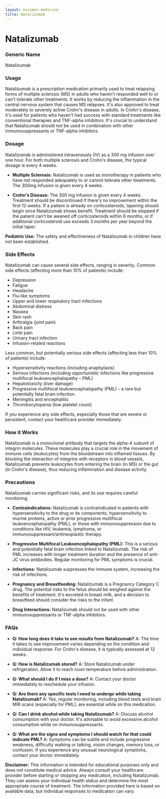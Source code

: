 ```yaml
---
layout: minimal-medicine
title: Natalizumab
---
```


# Natalizumab
### Generic Name
Natalizumab

### Usage
Natalizumab is a prescription medication primarily used to treat relapsing forms of multiple sclerosis (MS) in adults who haven't responded well to or can't tolerate other treatments.  It works by reducing the inflammation in the central nervous system that causes MS relapses.  It's also approved to treat moderately to severely active Crohn's disease in adults.  In Crohn's disease, it's used for patients who haven't had success with standard treatments like conventional therapies and TNF-alpha inhibitors.  It's crucial to understand that Natalizumab should not be used in combination with other immunosuppressants or TNF-alpha inhibitors.

### Dosage
Natalizumab is administered intravenously (IV) as a 300 mg infusion over one hour.  For both multiple sclerosis and Crohn's disease, the typical dosage is every 4 weeks.  

* **Multiple Sclerosis:**  Natalizumab is used as monotherapy in patients who have not responded adequately to or cannot tolerate other treatments. The 300mg infusion is given every 4 weeks.

* **Crohn's Disease:** The 300 mg infusion is given every 4 weeks. Treatment should be discontinued if there's no improvement within the first 12 weeks. If a patient is already on corticosteroids, tapering should begin once Natalizumab shows benefit.  Treatment should be stopped if the patient can't be weaned off corticosteroids within 6 months, or if additional corticosteroid use exceeds 3 months per year beyond the initial taper.

**Pediatric Use:** The safety and effectiveness of Natalizumab in children have not been established.


### Side Effects
Natalizumab can cause several side effects, ranging in severity.  Common side effects (affecting more than 10% of patients) include:

* Depression
* Fatigue
* Headache
* Flu-like symptoms
* Upper and lower respiratory tract infections
* Abdominal distress
* Nausea
* Skin rash
* Arthralgia (joint pain)
* Back pain
* Limb pain
* Urinary tract infection
* Infusion-related reactions

Less common, but potentially serious side effects (affecting less than 10% of patients) include:

* Hypersensitivity reactions (including anaphylaxis)
* Serious infections (including opportunistic infections like progressive multifocal leukoencephalopathy – PML)
* Hepatotoxicity (liver damage)
*  Progressive multifocal leukoencephalopathy (PML) – a rare but potentially fatal brain infection.
* Meningitis and encephalitis
* Thrombocytopenia (low platelet count)


If you experience any side effects, especially those that are severe or persistent, contact your healthcare provider immediately.


### How it Works
Natalizumab is a monoclonal antibody that targets the alpha-4 subunit of integrin molecules.  These molecules play a crucial role in the movement of immune cells (leukocytes) from the bloodstream into inflamed tissues. By blocking the interaction of integrins with receptors in blood vessels, Natalizumab prevents leukocytes from entering the brain (in MS) or the gut (in Crohn's disease), thus reducing inflammation and disease activity.


### Precautions
Natalizumab carries significant risks, and its use requires careful monitoring.  

* **Contraindications:** Natalizumab is contraindicated in patients with hypersensitivity to the drug or its components, hypersensitivity to murine proteins, active or prior progressive multifocal leukoencephalopathy (PML), or those with immunosuppression due to conditions like HIV, leukemia, lymphoma, or immunosuppressant/antineoplastic therapy.

* **Progressive Multifocal Leukoencephalopathy (PML):** This is a serious and potentially fatal brain infection linked to Natalizumab.  The risk of PML increases with longer treatment duration and the presence of anti-JC virus antibodies. Regular monitoring for PML symptoms is crucial.

* **Infections:** Natalizumab suppresses the immune system, increasing the risk of infections.

* **Pregnancy and Breastfeeding:** Natalizumab is a Pregnancy Category C drug.  The potential risks to the fetus should be weighed against the benefits of treatment. It's excreted in breast milk, and a decision to breastfeed should consider the risks to the infant.

* **Drug Interactions:** Natalizumab should not be used with other immunosuppressants or TNF-alpha inhibitors.


### FAQs

* **Q: How long does it take to see results from Natalizumab?** A: The time it takes to see improvement varies depending on the condition and individual response. For Crohn's disease, it is typically assessed at 12 weeks.

* **Q: How is Natalizumab stored?** A: Store Natalizumab under refrigeration. Allow it to reach room temperature before administration.

* **Q: What should I do if I miss a dose?** A: Contact your doctor immediately to reschedule your infusion.

* **Q: Are there any specific tests I need to undergo while taking Natalizumab?** A: Yes, regular monitoring, including blood tests and brain MRI scans (especially for PML),  are essential while on this medication.

* **Q: Can I drink alcohol while taking Natalizumab?** A: Discuss alcohol consumption with your doctor. It's advisable to avoid excessive alcohol consumption while on immunosuppressants.

* **Q:  What are the signs and symptoms I should watch for that could indicate PML?** A:  Symptoms can be subtle and include progressive weakness, difficulty walking or talking, vision changes, memory loss, or confusion.  If you experience any unusual neurological symptoms, contact your doctor immediately.


**Disclaimer:** This information is intended for educational purposes only and does not constitute medical advice. Always consult your healthcare provider before starting or stopping any medication, including Natalizumab.  They can assess your individual health status and determine the most appropriate course of treatment.  The information provided here is based on available data, but individual responses to medication can vary.
